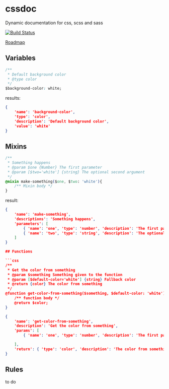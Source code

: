 cssdoc
======

Dynamic documentation for css, scss and sass


[![Build Status](https://secure.travis-ci.org/cssdoc/cssdoc.png?branch=master)](https://travis-ci.org/cssdoc/cssdoc)

[Roadmap](https://github.com/cssdoc/cssdoc/issues/1)




## Variables

```css
/**
 * Default background color
 * @type color
 */
$background-color: white;
```
results:
```json
{
    'name': 'background-color',
    'type': 'color',
    'description': 'Default background color',
    'value': 'white'
}
```

## Mixins

```css
/**
 * Something happens
 * @param $one {Number} The first parameter
 * @param [$two='white'] {string} The optional second argument
 */
@mixin make-something($one, $two: 'white'){
    /** Mixin body */
}
```

result:
```json
{
    'name': 'make-something',
    'descriptions': 'Something happens',
    'parameters': [
        { 'name': 'one', 'type': 'number', 'description': 'The first parameter', value: null },
        { 'name': 'two', 'type': 'string', 'description': 'The optional second argument', value: 'white' },
    ]
}

## Functions

```css
/**
 * Get the color from something
 * @param $something Something given to the function
 * @param [$default-color='white'] {string} Fallback color
 * @return {color} The color from something
 */
@function get-color-from-something($something, $default-color: 'white'){
    /** function body */
    @return $color;
}
```

```json
{
    'name': 'get-color-from-something',
    'description': 'Get the color from something',
    'params': [
        { 'name': 'one', 'type': 'number', 'description': 'The first parameter', value: null },

    ],
    'return': { 'type': 'color', 'description': 'The color from something' }
}
```

## Rules

to do
